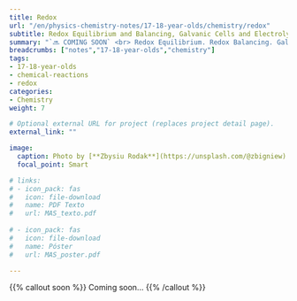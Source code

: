 ```yaml
---
title: Redox
url: "/en/physics-chemistry-notes/17-18-year-olds/chemistry/redox"
subtitle: Redox Equilibrium and Balancing, Galvanic Cells and Electrolysis
summary: "`🔜 COMING SOON` <br> Redox Equilibrium. Redox Balancing. Galvanic Cells. Electrolysis."
breadcrumbs: ["notes","17-18-year-olds","chemistry"]
tags:
- 17-18-year-olds
- chemical-reactions
- redox
categories:
- Chemistry
weight: 7

# Optional external URL for project (replaces project detail page).
external_link: ""

image:
  caption: Photo by [**Zbysiu Rodak**](https://unsplash.com/@zbigniew) on [Unsplash](https://unsplash.com)
  focal_point: Smart

# links:
# - icon_pack: fas
#   icon: file-download
#   name: PDF Texto
#   url: MAS_texto.pdf
  
# - icon_pack: fas
#   icon: file-download
#   name: Póster
#   url: MAS_poster.pdf

---
```


{{% callout soon %}}
Coming soon...
{{% /callout %}}
